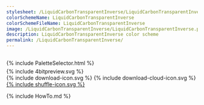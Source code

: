 ```yaml
---
stylesheet: /LiquidCarbonTransparentInverse/LiquidCarbonTransparentInverse.css
colorSchemeName: LiquidCarbonTransparentInverse
colorSchemeFileName: LiquidCarbonTransparentInverse
image: /LiquidCarbonTransparentInverse/LiquidCarbonTransparentInverse.png
description: LiquidCarbonTransparentInverse color scheme
permalink: /LiquidCarbonTransparentInverse/
---
```


<h2 style='text-align:center'>
    <a id='colorSchemeNameLink' href='#'>
        <span class='ColorSchemeFileName'></span>
    </a>
</h2>

<div class='centeredText' style='margin-bottom:1%'>
{% include PaletteSelector.html %}
</div>

<div class='centeredText'>
{% include 4bitpreview.svg %}
</div>

<div class='centeredText'>
    <a id='downloadSchemeLink' class='padded'>
{% include download-icon.svg %}
    </a>
    <a id='cdnSchemeLink' class='padded'>
{% include download-cloud-icon.svg %}
    </a>
    <a id='feelingLucky' href="javascript:feelingLucky(document.getElementById('themeSelector'))" class='padded'>
{% include shuffle-icon.svg %}
    </a>    
</div>

{% include HowTo.md %}

